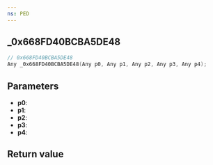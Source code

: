 ```yaml
---
ns: PED
---
```

## _0x668FD40BCBA5DE48

```c
// 0x668FD40BCBA5DE48
Any _0x668FD40BCBA5DE48(Any p0, Any p1, Any p2, Any p3, Any p4);
```


## Parameters
* **p0**: 
* **p1**: 
* **p2**: 
* **p3**: 
* **p4**: 

## Return value
